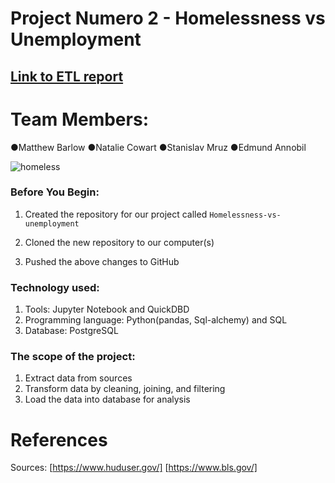 
# Project Numero 2 - Homelessness vs Unemployment
## [Link to ETL report](https://github.com/stasmruz/Homeless-vs-unemployment/blob/main/Homeless_Unemployment_Report.docx?raw=true)

# Team Members:
●Matthew Barlow
●Natalie Cowart
●Stanislav Mruz
●Edmund Annobil

![homeless](https://images.theconversation.com/files/98033/original/image-20151012-17809-1mo6x74.jpg?ixlib=rb-1.1.0&q=45&auto=format&w=926&fit=clip)

### Before You Begin:

1. Created the repository for our project called `Homelessness-vs-unemployment`

2. Cloned the new repository to our computer(s)

3. Pushed the above changes to GitHub

### Technology used:
<ol>
<li>Tools: Jupyter Notebook and QuickDBD </li>
<li>Programming language: Python(pandas, Sql-alchemy) and SQL</li>
<li>Database: PostgreSQL</li>

</ol>


### The scope of the project: 
<ol>
<li> Extract data from  sources </li>
<li> Transform data by cleaning, joining, and filtering </li>
<li> Load the data into database for analysis</li>

</ol>
 


# References

Sources: [https://www.huduser.gov/]
        [https://www.bls.gov/]
